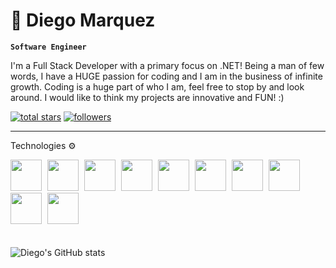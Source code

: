 # 👻 Diego Marquez

**`Software Engineer`**

I'm a Full Stack Developer with a primary focus on .NET! Being a man of few words, I have a HUGE passion for coding and I am in the business of infinite growth. Coding is a huge part of who I am, feel free to stop by and look around. I would like to think my projects are innovative and FUN! :)

<p>
  <a href="https://github.com/diegomarquez-real?tab=repositories&sort=stargazers">
    <img alt="total stars" title="Total stars on GitHub" src="https://custom-icon-badges.demolab.com/github/stars/diegomarquez-real?color=55960c&style=for-the-badge&labelColor=488207&logo=star"/></a>
  <a href="https://github.com/diegomarquez-real?tab=followers">
    <img alt="followers" title="Follow me on Github" src="https://custom-icon-badges.demolab.com/github/followers/diegomarquez-real?color=236ad3&labelColor=1155ba&style=for-the-badge&logo=person-add&label=Follow&logoColor=white"/></a>
</p>

---

Technologies ⚙️
<div style="padding: 0 0 20px 0;">
    <img src="https://cdn.jsdelivr.net/gh/devicons/devicon@latest/icons/csharp/csharp-original.svg" width="50" style="padding: 0 5px 0 0;" />      
    <img src="https://cdn.jsdelivr.net/gh/devicons/devicon@latest/icons/html5/html5-original.svg" width="50" style="padding: 0 5px 0 0;" />
    <img src="https://cdn.jsdelivr.net/gh/devicons/devicon@latest/icons/css3/css3-original.svg" width="50" style="padding: 0 5px 0 0;" />
    <img src="https://cdn.jsdelivr.net/gh/devicons/devicon@latest/icons/javascript/javascript-original.svg" width="50" style="padding: 0 5px 0 0;" />          
    <img src="https://cdn.jsdelivr.net/gh/devicons/devicon@latest/icons/jquery/jquery-plain-wordmark.svg" width="50" style="padding: 0 5px 0 0;" />
    <img src="https://cdn.jsdelivr.net/gh/devicons/devicon@latest/icons/bootstrap/bootstrap-original-wordmark.svg" width="50" style="padding: 0 5px 0 0;" />       
    <img src="https://cdn.jsdelivr.net/gh/devicons/devicon@latest/icons/dotnetcore/dotnetcore-original.svg" width="50" style="padding: 0 5px 0 0;" />   
    <img src="https://cdn.jsdelivr.net/gh/devicons/devicon@latest/icons/blazor/blazor-original.svg" width="50" style="padding: 0 5px 0 0;" />            
    <img src="https://cdn.jsdelivr.net/gh/devicons/devicon@latest/icons/microsoftsqlserver/microsoftsqlserver-original-wordmark.svg" width="50" style="padding: 0 5px 0 0;" />         
    <img src="https://cdn.jsdelivr.net/gh/devicons/devicon@latest/icons/azuredevops/azuredevops-original.svg" width="50" style="padding: 0 5px 0 0;" />
          
          
          
</div>

![Diego's GitHub stats](https://github-readme-stats.vercel.app/api?username=diegomarquez-real&show_icons=true&theme=dark)